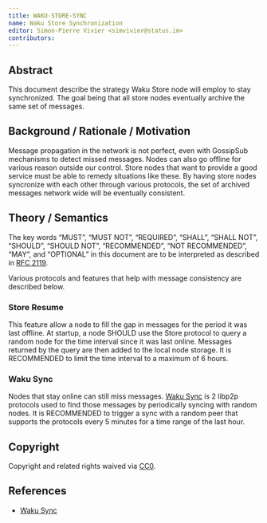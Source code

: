 ```yaml
---
title: WAKU-STORE-SYNC
name: Waku Store Synchronization
editor: Simon-Pierre Vivier <simvivier@status.im>
contributors:
---
```


## Abstract

This document describe the strategy Waku Store node will employ to stay synchronized.
The goal being that all store nodes eventually archive the same set of messages.

## Background / Rationale / Motivation

Message propagation in the network is not perfect,
even with GossipSub mechanisms to detect missed messages.
Nodes can also go offline for various reason outside our control.
Store nodes that want to provide a good service must be able to remedy situations like these.
By having store nodes syncronize with each other through various protocols,
the set of archived messages network wide will be eventually consistent.

## Theory / Semantics

The key words “MUST”, “MUST NOT”, “REQUIRED”, “SHALL”, “SHALL NOT”, “SHOULD”, “SHOULD NOT”, “RECOMMENDED”, “NOT RECOMMENDED”, “MAY”, and “OPTIONAL” in this document are to be interpreted as described in [RFC 2119](https://www.ietf.org/rfc/rfc2119.txt).

Various protocols and features that help with message consistency are described below.

### Store Resume

This feature allow a node to fill the gap in messages for the period it was last offline.
At startup, a node SHOULD use the Store protocol to query a random node for
the time interval since it was last online.
Messages returned by the query are then added to the local node storage.
It is RECOMMENDED to limit the time interval to a maximum of 6 hours.

### Waku Sync

Nodes that stay online can still miss messages.
[Waku Sync](https://github.com/waku-org/specs/blob/master/standards/core/sync.md) is 2 libp2p protocols used to find those messages by periodically syncing with random nodes.
It is RECOMMENDED to trigger a sync with a random peer that supports the protocols every 5 minutes for a time range of the last hour.

## Copyright

Copyright and related rights waived via [CC0](https://creativecommons.org/publicdomain/zero/1.0/).


## References

- [Waku Sync](https://github.com/waku-org/specs/blob/master/standards/core/sync.md)